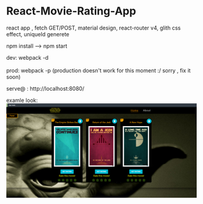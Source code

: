 # React-Movie-Rating-App
react app , fetch GET/POST, material design, react-router v4, glith css effect, uniqueId generete


npm install --> npm start

dev: webpack -d
<br>  
prod: webpack -p (production doesn't work for this moment :/ sorry , fix it soon)


serve@ : http://localhost:8080/

examle look: 
<img src='https://github.com/vooit/React-Movie-Rating-App/blob/master/react-movie-rating-app-pics.png'/>



